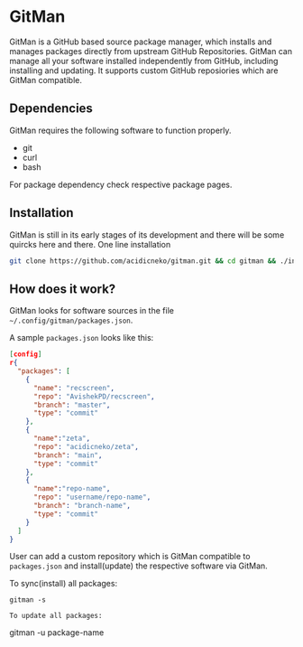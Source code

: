 # GitMan
GitMan is a GitHub based source package manager, which installs and manages packages directly from upstream GitHub Repositories.
GitMan can manage all your software installed independently from GitHub, including installing and updating.
It supports custom GitHub reposiories which are GitMan compatible.

## Dependencies
GitMan requires the following software to function properly.
- git
- curl
- bash

For package dependency check respective package pages.

## Installation
GitMan is still in its early stages of its development and there will be some quircks here and there.
One line installation

```sh
git clone https://github.com/acidicneko/gitman.git && cd gitman && ./install.sh
```

## How does it work?
GitMan looks for software sources in the file `~/.config/gitman/packages.json`.

A sample `packages.json` looks like this:
```json
[config]
r{
  "packages": [
    {
      "name": "recscreen",
      "repo": "AvishekPD/recscreen",
      "branch": "master",
      "type": "commit" 
    },
    {
      "name":"zeta",
      "repo": "acidicneko/zeta",
      "branch": "main",
      "type": "commit"
    },
    {
      "name":"repo-name",
      "repo": "username/repo-name",
      "branch": "branch-name",
      "type": "commit"
    }
  ] 
}
```
User can add a custom repository which is GitMan compatible to `packages.json` and install(update) the respective software via GitMan.

To sync(install) all packages:
```
gitman -s

To update all packages:
```
gitman -u package-name
```
